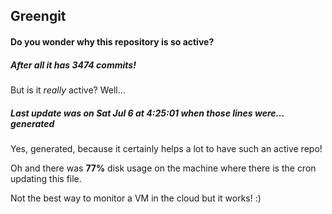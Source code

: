 ## Greengit

#### Do you wonder why this repository is so active?

##### After all it has 3474 commits!

But is it *really* active? Well...

##### Last update was on Sat Jul 6 at 4:25:01 when those lines were... generated

Yes, generated, because it certainly helps a lot to have such an active repo!

Oh and there was **77%** disk usage on the machine
where there is the cron updating this file.

Not the best way to monitor a VM in the cloud but it works! :)
